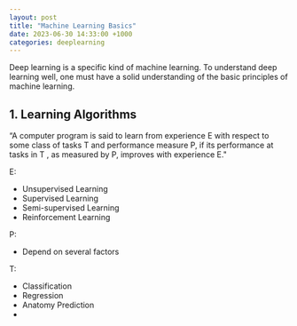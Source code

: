 ```yaml
---
layout: post
title: "Machine Learning Basics"
date: 2023-06-30 14:33:00 +1000
categories: deeplearning
---
```

Deep learning is a specific kind of machine learning. To understand deep learning
well, one must have a solid understanding of the basic principles of machine learning.

## 1. Learning Algorithms
“A computer program is said to learn from experience E with respect to some
class of tasks T and performance measure P, if its performance at tasks in T , as
measured by P, improves with experience E."

E:
- Unsupervised Learning
- Supervised Learning
- Semi-supervised Learning
- Reinforcement Learning

P:
- Depend on several factors
  
T:
- Classification
- Regression
- Anatomy Prediction
- 
##